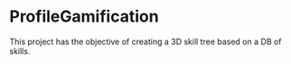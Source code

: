 # ProfileGamification

This project has the objective of creating a 3D skill tree based on a DB of skills.
